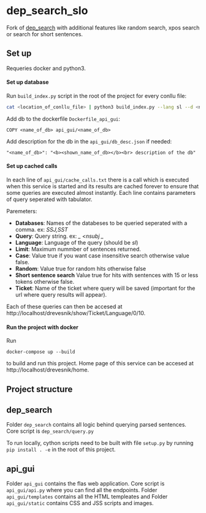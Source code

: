 # dep_search_slo

Fork of [dep_search](https://github.com/TurkuNLP/dep_search) with additional features like random search, xpos search or search for short sentences.

## Set up

Requeries docker and python3.

#### Set up database

Run `build_index.py` script in the root of the project for every conllu file:

```sh
cat <location_of_conllu_file> | python3 build_index.py --lang sl --d <name_of_db>
```

Add db to the dockerfile `Dockerfile_api_gui`:

```
COPY <name_of_db> api_gui/<name_of_db>
```

Add description for the db in the `api_gui/db_desc.json` if needed:

```
"<name_of_db>": "<b><shown_name_of_db></b><br> description of the db"
```

#### Set up cached calls

In each line of `api_gui/cache_calls.txt` there is a call which is executed when this service is started and its results are
cached forever to ensure that some queries are executed almost instantly. Each line contains parameters of query seperated with
tabulator.

Paremeters:

* **Databases**: Names of the databeses to be queried seperated with a comma. ex: *SSJ,SST*
* **Query**: Query string. ex:  *_ <nsubj _*
* **Language**: Language of the query (should be *sl*)
* **Limit**: Maximum nummber of sentences returned.
* **Case**: Value true if you want case insensitive search otherwise value false.
* **Random**: Value true for random hits otherwise false
* **Short sentence search** Value true for hits with sentences with 15 or less tokens otherwise false.
* **Ticket**: Name of the ticket where query will be saved (important for the url where query results will appear).


Each of these queries can then be accesed at http://localhost/drevesnik/show/Ticket/Language/0/10.


#### Run the project with docker

Run 

```
docker-compose up --build
```

to build and run this project. Home page of this service can be accesed at http://localhost/drevesnik/home.


## Project structure

## dep_search 

Folder `dep_search` contains all logic behind querying parsed sentences. Core script is `dep_search/query.py`

To run locally, cython scripts need to be built with file `setup.py` by running `pip install . -e` in the root of this project.

## api_gui 

Folder `api_gui` contains the flas web application. Core script is `api_gui/api.py` where you can find all the endpoints.
Folder `api_gui/templates` contains all the HTML templeates and Folder `api_gui/static` contains CSS and JSS scripts and images.

